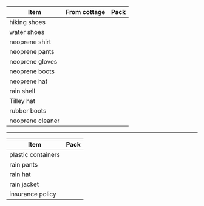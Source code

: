 Item | From cottage | Pack
--- | --- | ---
hiking shoes |
water shoes |
neoprene shirt |
neoprene pants |
neoprene gloves |
neoprene boots |
neoprene hat |
rain shell |
Tilley hat |
rubber boots |
neoprene cleaner |

---

Item | Pack
--- | ---
plastic containers |
rain pants |
rain hat |
rain jacket |
insurance policy |